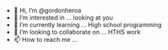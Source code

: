 - 👋 Hi, I’m @gordonheroa
- 👀 I’m interested in ... looking at you
- 🌱 I’m currently learning ... High school programming
- 💞️ I’m looking to collaborate on ... HTHS work
- 📫 How to reach me ...

<!---
gordonheroa/gordonheroa is a ✨ special ✨ repository because its `README.md` (this file) appears on your GitHub profile.
You can click the Preview link to take a look at your changes.
--->
